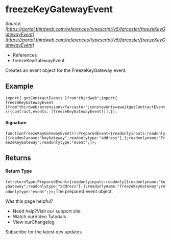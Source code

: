 # freezeKeyGatewayEvent

*Source: [https://portal.thirdweb.com/references/typescript/v5/farcaster/freezeKeyGatewayEvent](https://portal.thirdweb.com/references/typescript/v5/farcaster/freezeKeyGatewayEvent)*

* References
* freezeKeyGatewayEvent

Creates an event object for the FreezeKeyGateway event.

## Example

`import{ getContractEvents }from"thirdweb";import{ freezeKeyGatewayEvent }from"thirdweb/extensions/farcaster";constevents=awaitgetContractEvents({contract,events: [freezeKeyGatewayEvent()],});`
#### Signature

`functionfreezeKeyGatewayEvent():PreparedEvent<{readonlyinputs:readonly[{readonlyname:"keyGateway";readonlytype:"address"},];readonlyname:"FreezeKeyGateway";readonlytype:"event";}>;`
## Returns

#### Return Type

`letreturnType:PreparedEvent<{readonlyinputs:readonly[{readonlyname:"keyGateway";readonlytype:"address"},];readonlyname:"FreezeKeyGateway";readonlytype:"event";}>;`The prepared event object.

Was this page helpful?

* Need help?Visit our support site
* Watch ourVideo Tutorials
* View ourChangelog

Subscribe for the latest dev updates

